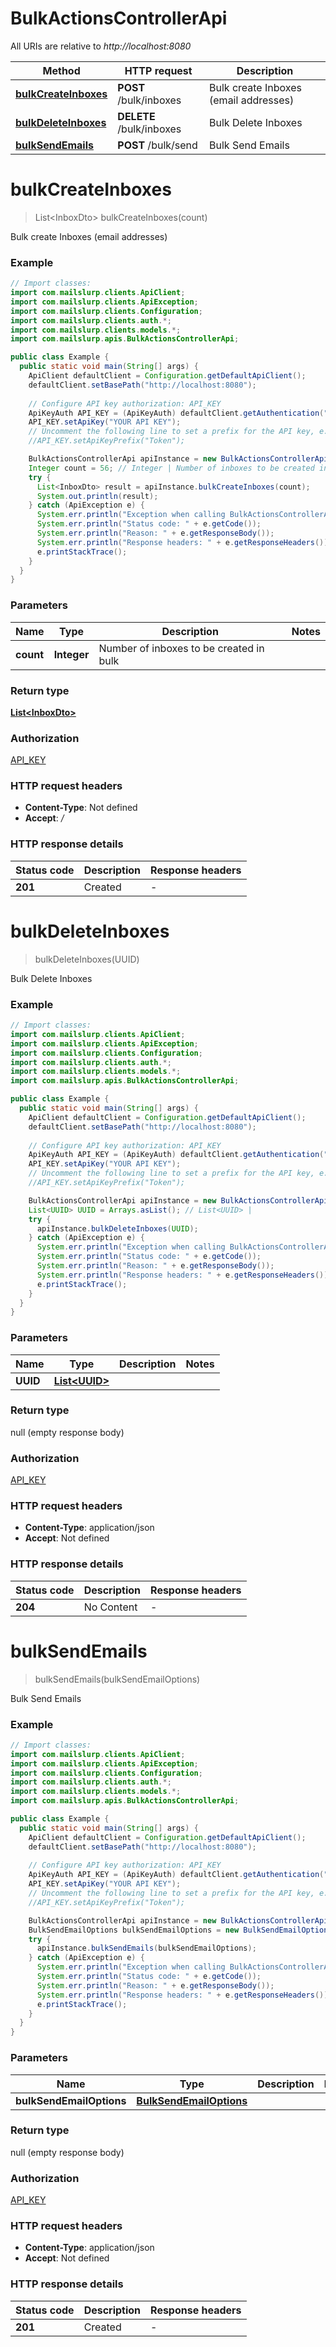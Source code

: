 # BulkActionsControllerApi

All URIs are relative to *http://localhost:8080*

Method | HTTP request | Description
------------- | ------------- | -------------
[**bulkCreateInboxes**](BulkActionsControllerApi#bulkCreateInboxes) | **POST** /bulk/inboxes | Bulk create Inboxes (email addresses)
[**bulkDeleteInboxes**](BulkActionsControllerApi#bulkDeleteInboxes) | **DELETE** /bulk/inboxes | Bulk Delete Inboxes
[**bulkSendEmails**](BulkActionsControllerApi#bulkSendEmails) | **POST** /bulk/send | Bulk Send Emails


<a name="bulkCreateInboxes"></a>
# **bulkCreateInboxes**
> List&lt;InboxDto&gt; bulkCreateInboxes(count)

Bulk create Inboxes (email addresses)

### Example
```java
// Import classes:
import com.mailslurp.clients.ApiClient;
import com.mailslurp.clients.ApiException;
import com.mailslurp.clients.Configuration;
import com.mailslurp.clients.auth.*;
import com.mailslurp.clients.models.*;
import com.mailslurp.apis.BulkActionsControllerApi;

public class Example {
  public static void main(String[] args) {
    ApiClient defaultClient = Configuration.getDefaultApiClient();
    defaultClient.setBasePath("http://localhost:8080");
    
    // Configure API key authorization: API_KEY
    ApiKeyAuth API_KEY = (ApiKeyAuth) defaultClient.getAuthentication("API_KEY");
    API_KEY.setApiKey("YOUR API KEY");
    // Uncomment the following line to set a prefix for the API key, e.g. "Token" (defaults to null)
    //API_KEY.setApiKeyPrefix("Token");

    BulkActionsControllerApi apiInstance = new BulkActionsControllerApi(defaultClient);
    Integer count = 56; // Integer | Number of inboxes to be created in bulk
    try {
      List<InboxDto> result = apiInstance.bulkCreateInboxes(count);
      System.out.println(result);
    } catch (ApiException e) {
      System.err.println("Exception when calling BulkActionsControllerApi#bulkCreateInboxes");
      System.err.println("Status code: " + e.getCode());
      System.err.println("Reason: " + e.getResponseBody());
      System.err.println("Response headers: " + e.getResponseHeaders());
      e.printStackTrace();
    }
  }
}
```

### Parameters

Name | Type | Description  | Notes
------------- | ------------- | ------------- | -------------
 **count** | **Integer**| Number of inboxes to be created in bulk |

### Return type

[**List&lt;InboxDto&gt;**](InboxDto)

### Authorization

[API_KEY](../README#API_KEY)

### HTTP request headers

 - **Content-Type**: Not defined
 - **Accept**: */*

### HTTP response details
| Status code | Description | Response headers |
|-------------|-------------|------------------|
**201** | Created |  -  |

<a name="bulkDeleteInboxes"></a>
# **bulkDeleteInboxes**
> bulkDeleteInboxes(UUID)

Bulk Delete Inboxes

### Example
```java
// Import classes:
import com.mailslurp.clients.ApiClient;
import com.mailslurp.clients.ApiException;
import com.mailslurp.clients.Configuration;
import com.mailslurp.clients.auth.*;
import com.mailslurp.clients.models.*;
import com.mailslurp.apis.BulkActionsControllerApi;

public class Example {
  public static void main(String[] args) {
    ApiClient defaultClient = Configuration.getDefaultApiClient();
    defaultClient.setBasePath("http://localhost:8080");
    
    // Configure API key authorization: API_KEY
    ApiKeyAuth API_KEY = (ApiKeyAuth) defaultClient.getAuthentication("API_KEY");
    API_KEY.setApiKey("YOUR API KEY");
    // Uncomment the following line to set a prefix for the API key, e.g. "Token" (defaults to null)
    //API_KEY.setApiKeyPrefix("Token");

    BulkActionsControllerApi apiInstance = new BulkActionsControllerApi(defaultClient);
    List<UUID> UUID = Arrays.asList(); // List<UUID> | 
    try {
      apiInstance.bulkDeleteInboxes(UUID);
    } catch (ApiException e) {
      System.err.println("Exception when calling BulkActionsControllerApi#bulkDeleteInboxes");
      System.err.println("Status code: " + e.getCode());
      System.err.println("Reason: " + e.getResponseBody());
      System.err.println("Response headers: " + e.getResponseHeaders());
      e.printStackTrace();
    }
  }
}
```

### Parameters

Name | Type | Description  | Notes
------------- | ------------- | ------------- | -------------
 **UUID** | [**List&lt;UUID&gt;**](UUID)|  |

### Return type

null (empty response body)

### Authorization

[API_KEY](../README#API_KEY)

### HTTP request headers

 - **Content-Type**: application/json
 - **Accept**: Not defined

### HTTP response details
| Status code | Description | Response headers |
|-------------|-------------|------------------|
**204** | No Content |  -  |

<a name="bulkSendEmails"></a>
# **bulkSendEmails**
> bulkSendEmails(bulkSendEmailOptions)

Bulk Send Emails

### Example
```java
// Import classes:
import com.mailslurp.clients.ApiClient;
import com.mailslurp.clients.ApiException;
import com.mailslurp.clients.Configuration;
import com.mailslurp.clients.auth.*;
import com.mailslurp.clients.models.*;
import com.mailslurp.apis.BulkActionsControllerApi;

public class Example {
  public static void main(String[] args) {
    ApiClient defaultClient = Configuration.getDefaultApiClient();
    defaultClient.setBasePath("http://localhost:8080");
    
    // Configure API key authorization: API_KEY
    ApiKeyAuth API_KEY = (ApiKeyAuth) defaultClient.getAuthentication("API_KEY");
    API_KEY.setApiKey("YOUR API KEY");
    // Uncomment the following line to set a prefix for the API key, e.g. "Token" (defaults to null)
    //API_KEY.setApiKeyPrefix("Token");

    BulkActionsControllerApi apiInstance = new BulkActionsControllerApi(defaultClient);
    BulkSendEmailOptions bulkSendEmailOptions = new BulkSendEmailOptions(); // BulkSendEmailOptions | 
    try {
      apiInstance.bulkSendEmails(bulkSendEmailOptions);
    } catch (ApiException e) {
      System.err.println("Exception when calling BulkActionsControllerApi#bulkSendEmails");
      System.err.println("Status code: " + e.getCode());
      System.err.println("Reason: " + e.getResponseBody());
      System.err.println("Response headers: " + e.getResponseHeaders());
      e.printStackTrace();
    }
  }
}
```

### Parameters

Name | Type | Description  | Notes
------------- | ------------- | ------------- | -------------
 **bulkSendEmailOptions** | [**BulkSendEmailOptions**](BulkSendEmailOptions)|  |

### Return type

null (empty response body)

### Authorization

[API_KEY](../README#API_KEY)

### HTTP request headers

 - **Content-Type**: application/json
 - **Accept**: Not defined

### HTTP response details
| Status code | Description | Response headers |
|-------------|-------------|------------------|
**201** | Created |  -  |

